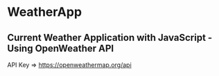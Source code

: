 # WeatherApp
Current Weather Application with JavaScript - Using OpenWeather API
-----------------------------------------------------
API Key => https://openweathermap.org/api

